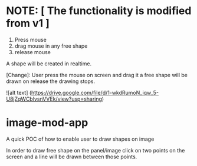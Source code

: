 
# NOTE: [ The functionality is modified from v1 ]

1. Press mouse 
2. drag mouse in any free shape
3. release mouse

A shape will be created in realtime.

[Change]: User press the mouse on screen and drag it a free shape will be drawn on release the drawing stops.

![alt text] (https://drive.google.com/file/d/1-wkdRumoN_iqw_5-U8jZqWCblvsnVVEk/view?usp=sharing)



# image-mod-app
A quick POC of how to enable user to draw shapes on image


In order to draw free shape on the panel/image click on two points on the screen and a line will be drawn between those points.


